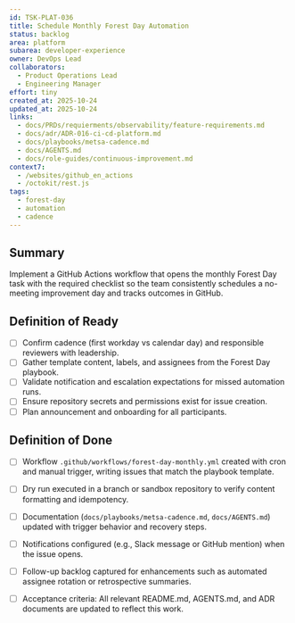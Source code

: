 ```yaml
---
id: TSK-PLAT-036
title: Schedule Monthly Forest Day Automation
status: backlog
area: platform
subarea: developer-experience
owner: DevOps Lead
collaborators:
  - Product Operations Lead
  - Engineering Manager
effort: tiny
created_at: 2025-10-24
updated_at: 2025-10-24
links:
  - docs/PRDs/requierments/observability/feature-requirements.md
  - docs/adr/ADR-016-ci-cd-platform.md
  - docs/playbooks/metsa-cadence.md
  - docs/AGENTS.md
  - docs/role-guides/continuous-improvement.md
context7:
  - /websites/github_en_actions
  - /octokit/rest.js
tags:
  - forest-day
  - automation
  - cadence
---
```


## Summary
Implement a GitHub Actions workflow that opens the monthly Forest Day task with the required checklist so the team consistently schedules a no-meeting improvement day and tracks outcomes in GitHub.

## Definition of Ready
- [ ] Confirm cadence (first workday vs calendar day) and responsible reviewers with leadership.
- [ ] Gather template content, labels, and assignees from the Forest Day playbook.
- [ ] Validate notification and escalation expectations for missed automation runs.
- [ ] Ensure repository secrets and permissions exist for issue creation.
- [ ] Plan announcement and onboarding for all participants.

## Definition of Done
- [ ] Workflow `.github/workflows/forest-day-monthly.yml` created with cron and manual trigger, writing issues that match the playbook template.
- [ ] Dry run executed in a branch or sandbox repository to verify content formatting and idempotency.
- [ ] Documentation (`docs/playbooks/metsa-cadence.md`, `docs/AGENTS.md`) updated with trigger behavior and recovery steps.
- [ ] Notifications configured (e.g., Slack message or GitHub mention) when the issue opens.
- [ ] Follow-up backlog captured for enhancements such as automated assignee rotation or retrospective summaries.
- [ ] Acceptance criteria: All relevant README.md, AGENTS.md, and ADR documents are updated to reflect this work.


